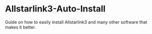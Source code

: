 # Allstarlink3-Auto-Install
Guide on how to easily install Allstarlink3 and many other software that makes it better.
